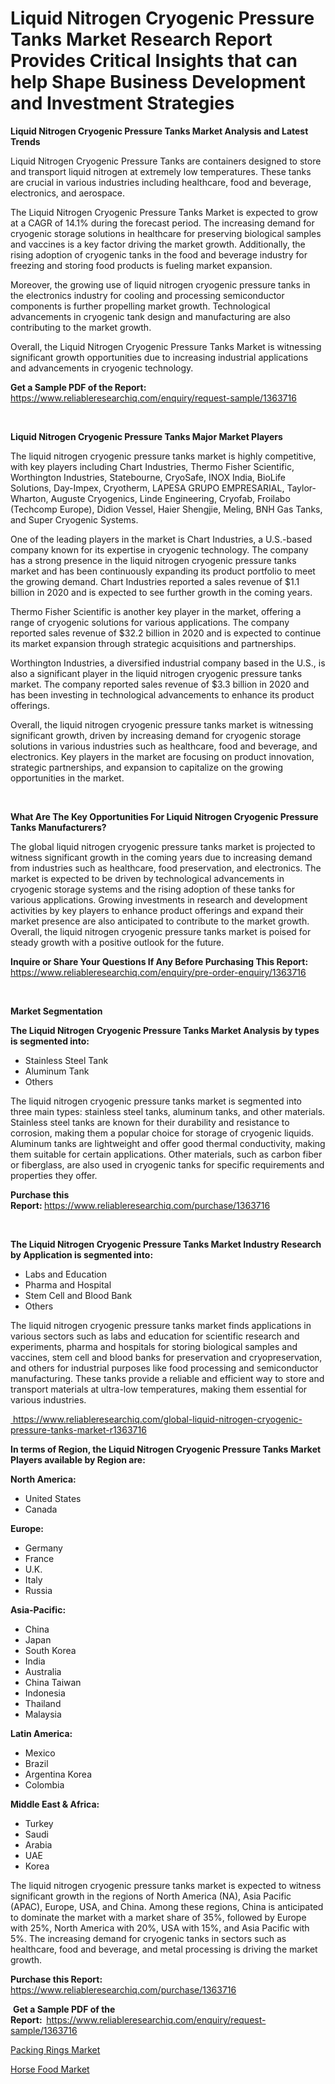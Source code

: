 <p><h1>Liquid Nitrogen Cryogenic Pressure Tanks Market Research Report Provides Critical Insights that can help Shape Business Development and Investment Strategies</h1></p><p><strong>Liquid Nitrogen Cryogenic Pressure Tanks Market Analysis and Latest Trends</strong></p>
<p><p>Liquid Nitrogen Cryogenic Pressure Tanks are containers designed to store and transport liquid nitrogen at extremely low temperatures. These tanks are crucial in various industries including healthcare, food and beverage, electronics, and aerospace.</p><p>The Liquid Nitrogen Cryogenic Pressure Tanks Market is expected to grow at a CAGR of 14.1% during the forecast period. The increasing demand for cryogenic storage solutions in healthcare for preserving biological samples and vaccines is a key factor driving the market growth. Additionally, the rising adoption of cryogenic tanks in the food and beverage industry for freezing and storing food products is fueling market expansion.</p><p>Moreover, the growing use of liquid nitrogen cryogenic pressure tanks in the electronics industry for cooling and processing semiconductor components is further propelling market growth. Technological advancements in cryogenic tank design and manufacturing are also contributing to the market growth.</p><p>Overall, the Liquid Nitrogen Cryogenic Pressure Tanks Market is witnessing significant growth opportunities due to increasing industrial applications and advancements in cryogenic technology.</p></p>
<p><strong>Get a Sample PDF of the Report:&nbsp;</strong> <a href="https://www.reliableresearchiq.com/enquiry/request-sample/1363716">https://www.reliableresearchiq.com/enquiry/request-sample/1363716</a></p>
<p>&nbsp;</p>
<p><strong>Liquid Nitrogen Cryogenic Pressure Tanks Major Market Players</strong></p>
<p><p>The liquid nitrogen cryogenic pressure tanks market is highly competitive, with key players including Chart Industries, Thermo Fisher Scientific, Worthington Industries, Statebourne, CryoSafe, INOX India, BioLife Solutions, Day-Impex, Cryotherm, LAPESA GRUPO EMPRESARIAL, Taylor-Wharton, Auguste Cryogenics, Linde Engineering, Cryofab, Froilabo (Techcomp Europe), Didion Vessel, Haier Shengjie, Meling, BNH Gas Tanks, and Super Cryogenic Systems.</p><p>One of the leading players in the market is Chart Industries, a U.S.-based company known for its expertise in cryogenic technology. The company has a strong presence in the liquid nitrogen cryogenic pressure tanks market and has been continuously expanding its product portfolio to meet the growing demand. Chart Industries reported a sales revenue of $1.1 billion in 2020 and is expected to see further growth in the coming years.</p><p>Thermo Fisher Scientific is another key player in the market, offering a range of cryogenic solutions for various applications. The company reported sales revenue of $32.2 billion in 2020 and is expected to continue its market expansion through strategic acquisitions and partnerships.</p><p>Worthington Industries, a diversified industrial company based in the U.S., is also a significant player in the liquid nitrogen cryogenic pressure tanks market. The company reported sales revenue of $3.3 billion in 2020 and has been investing in technological advancements to enhance its product offerings.</p><p>Overall, the liquid nitrogen cryogenic pressure tanks market is witnessing significant growth, driven by increasing demand for cryogenic storage solutions in various industries such as healthcare, food and beverage, and electronics. Key players in the market are focusing on product innovation, strategic partnerships, and expansion to capitalize on the growing opportunities in the market.</p></p>
<p>&nbsp;</p>
<p><strong>What Are The Key Opportunities For Liquid Nitrogen Cryogenic Pressure Tanks Manufacturers?</strong></p>
<p><p>The global liquid nitrogen cryogenic pressure tanks market is projected to witness significant growth in the coming years due to increasing demand from industries such as healthcare, food preservation, and electronics. The market is expected to be driven by technological advancements in cryogenic storage systems and the rising adoption of these tanks for various applications. Growing investments in research and development activities by key players to enhance product offerings and expand their market presence are also anticipated to contribute to the market growth. Overall, the liquid nitrogen cryogenic pressure tanks market is poised for steady growth with a positive outlook for the future.</p></p>
<p><strong>Inquire or Share Your Questions If Any Before Purchasing This Report:</strong> <a href="https://www.reliableresearchiq.com/enquiry/pre-order-enquiry/1363716">https://www.reliableresearchiq.com/enquiry/pre-order-enquiry/1363716</a></p>
<p>&nbsp;</p>
<p><strong>Market Segmentation</strong></p>
<p><strong>The Liquid Nitrogen Cryogenic Pressure Tanks Market Analysis by types is segmented into:</strong></p>
<p><ul><li>Stainless Steel Tank</li><li>Aluminum Tank</li><li>Others</li></ul></p>
<p><p>The liquid nitrogen cryogenic pressure tanks market is segmented into three main types: stainless steel tanks, aluminum tanks, and other materials. Stainless steel tanks are known for their durability and resistance to corrosion, making them a popular choice for storage of cryogenic liquids. Aluminum tanks are lightweight and offer good thermal conductivity, making them suitable for certain applications. Other materials, such as carbon fiber or fiberglass, are also used in cryogenic tanks for specific requirements and properties they offer.</p></p>
<p><strong>Purchase this Report:&nbsp;</strong><a href="https://www.reliableresearchiq.com/purchase/1363716">https://www.reliableresearchiq.com/purchase/1363716</a></p>
<p>&nbsp;</p>
<p><strong>The Liquid Nitrogen Cryogenic Pressure Tanks Market Industry Research by Application is segmented into:</strong></p>
<p><ul><li>Labs and Education</li><li>Pharma and Hospital</li><li>Stem Cell and Blood Bank</li><li>Others</li></ul></p>
<p><p>The liquid nitrogen cryogenic pressure tanks market finds applications in various sectors such as labs and education for scientific research and experiments, pharma and hospitals for storing biological samples and vaccines, stem cell and blood banks for preservation and cryopreservation, and others for industrial purposes like food processing and semiconductor manufacturing. These tanks provide a reliable and efficient way to store and transport materials at ultra-low temperatures, making them essential for various industries.</p></p>
<p><a href="https://www.reliableresearchiq.com/global-liquid-nitrogen-cryogenic-pressure-tanks-market-r1363716">&nbsp;https://www.reliableresearchiq.com/global-liquid-nitrogen-cryogenic-pressure-tanks-market-r1363716</a></p>
<p><strong>In terms of Region, the Liquid Nitrogen Cryogenic Pressure Tanks Market Players available by Region are:</strong></p>
<p>
    <p> <strong> North America: </strong>
        <ul>
            <li>United States</li>
            <li>Canada</li>
        </ul>
        </p> 
    <p> <strong> Europe: </strong>
        <ul>
            <li>Germany</li>
            <li>France</li>
            <li>U.K.</li>
            <li>Italy</li>
            <li>Russia</li>
        </ul>
        </p> 
    <p> <strong> Asia-Pacific: </strong>
        <ul>
            <li>China</li>
            <li>Japan</li>
            <li>South Korea</li>
            <li>India</li>
            <li>Australia</li>
            <li>China Taiwan</li>
            <li>Indonesia</li>
            <li>Thailand</li>
            <li>Malaysia</li>
        </ul>
        </p> 
    <p> <strong> Latin America: </strong>
        <ul>
            <li>Mexico</li>
            <li>Brazil</li>
            <li>Argentina Korea</li>
            <li>Colombia</li>
        </ul>
        </p> 
    <p> <strong> Middle East & Africa: </strong>
        <ul>
            <li>Turkey</li>
            <li>Saudi</li>
            <li>Arabia</li>
            <li>UAE</li>
            <li>Korea</li>
        </ul>
    </p>
    </p>
<p><p>The liquid nitrogen cryogenic pressure tanks market is expected to witness significant growth in the regions of North America (NA), Asia Pacific (APAC), Europe, USA, and China. Among these regions, China is anticipated to dominate the market with a market share of 35%, followed by Europe with 25%, North America with 20%, USA with 15%, and Asia Pacific with 5%. The increasing demand for cryogenic tanks in sectors such as healthcare, food and beverage, and metal processing is driving the market growth.</p></p>
<p><strong>Purchase this Report: </strong><a href="https://www.reliableresearchiq.com/purchase/1363716">https://www.reliableresearchiq.com/purchase/1363716</a></p>
<p>&nbsp;<strong>Get a Sample PDF of the Report:&nbsp;&nbsp;</strong><a href="https://www.reliableresearchiq.com/enquiry/request-sample/1363716">https://www.reliableresearchiq.com/enquiry/request-sample/1363716</a></p>
<p><strong></strong></p>
<p><p><a href="https://medium.com/@rasauncoleman20/market-forecast-global-packing-rings-trends-and-impact-analysis-2024-2031-by-application-85076da70a94">Packing Rings Market</a></p><p><a href="https://medium.com/@earlecmcneil/horse-food-market-emerging-trends-and-future-prospects-for-period-from-2024-to-2031-adb0a0a7d8ce">Horse Food Market</a></p></p>